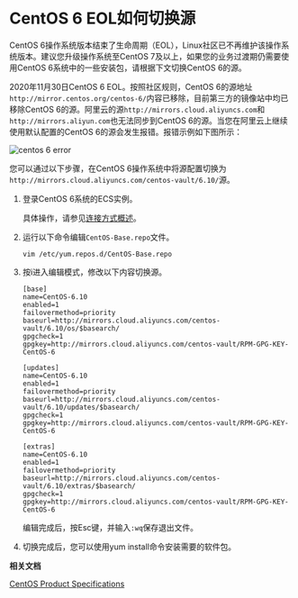 # CentOS 6 EOL如何切换源

CentOS 6操作系统版本结束了生命周期（EOL），Linux社区已不再维护该操作系统版本。建议您升级操作系统至CentOS 7及以上，如果您的业务过渡期仍需要使用CentOS 6系统中的一些安装包，请根据下文切换CentOS 6的源。

2020年11月30日CentOS 6 EOL。按照社区规则，CentOS 6的源地址`http://mirror.centos.org/centos-6/`内容已移除，目前第三方的镜像站中均已移除CentOS 6的源。阿里云的源`http://mirrors.cloud.aliyuncs.com`和`http://mirrors.aliyun.com`也无法同步到CentOS 6的源。当您在阿里云上继续使用默认配置的CentOS 6的源会发生报错。报错示例如下图所示：

![centos 6 error](https://static-aliyun-doc.oss-accelerate.aliyuncs.com/assets/img/zh-CN/3368796061/p187588.png)

您可以通过以下步骤，在CentOS 6操作系统中将源配置切换为`http://mirrors.cloud.aliyuncs.com/centos-vault/6.10/`源。

1.  登录CentOS 6系统的ECS实例。

    具体操作，请参见[连接方式概述](/cn.zh-CN/实例/连接实例/连接方式概述.md)。

2.  运行以下命令编辑`CentOS-Base.repo`文件。

    ```
    vim /etc/yum.repos.d/CentOS-Base.repo 
    ```

3.  按i进入编辑模式，修改以下内容切换源。

    ```
    [base]
    name=CentOS-6.10
    enabled=1
    failovermethod=priority
    baseurl=http://mirrors.cloud.aliyuncs.com/centos-vault/6.10/os/$basearch/
    gpgcheck=1
    gpgkey=http://mirrors.cloud.aliyuncs.com/centos-vault/RPM-GPG-KEY-CentOS-6
    
    [updates]
    name=CentOS-6.10
    enabled=1
    failovermethod=priority
    baseurl=http://mirrors.cloud.aliyuncs.com/centos-vault/6.10/updates/$basearch/
    gpgcheck=1
    gpgkey=http://mirrors.cloud.aliyuncs.com/centos-vault/RPM-GPG-KEY-CentOS-6
    
    [extras]
    name=CentOS-6.10
    enabled=1
    failovermethod=priority
    baseurl=http://mirrors.cloud.aliyuncs.com/centos-vault/6.10/extras/$basearch/
    gpgcheck=1
    gpgkey=http://mirrors.cloud.aliyuncs.com/centos-vault/RPM-GPG-KEY-CentOS-6
    ```

    编辑完成后，按Esc键，并输入`:wq`保存退出文件。

4.  切换完成后，您可以使用yum install命令安装需要的软件包。


**相关文档**  


[CentOS Product Specifications](https://wiki.centos.org/About/Product)

